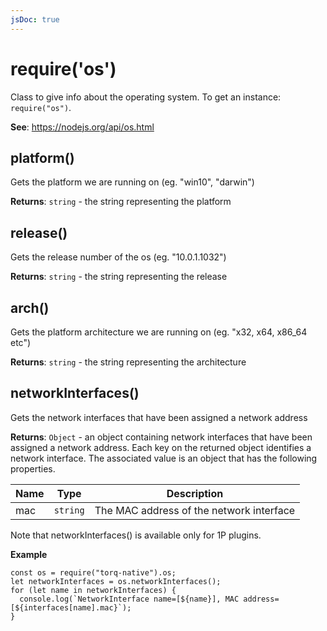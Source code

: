 ```yaml
---
jsDoc: true
---
```


<a name="os" id="os"></a>

# require('os')
Class to give info about the operating system. To get an instance: `require("os")`.

**See**: https://nodejs.org/api/os.html  


<a name="os-platform" id="os-platform"></a>

## platform()
Gets the platform we are running on (eg. "win10", "darwin")

**Returns**: `string` - the string representing the platform  


<a name="os-release" id="os-release"></a>

## release()
Gets the release number of the os (eg. "10.0.1.1032")

**Returns**: `string` - the string representing the release  


<a name="os-arch" id="os-arch"></a>

## arch()
Gets the platform architecture we are running on (eg. "x32, x64, x86_64 etc")

**Returns**: `string` - the string representing the architecture  

## networkInterfaces()
Gets the network interfaces that have been assigned a network address

**Returns**: `Object` - an object containing network interfaces that have been assigned a network address. Each key on the returned object identifies a network interface. The associated value is an object that has the following properties.

| Name | Type | Description |
| --- | --- | --- |
| mac | `string` | The MAC address of the network interface |

Note that networkInterfaces() is available only for 1P plugins.

**Example**  
```
const os = require("torq-native").os;
let networkInterfaces = os.networkInterfaces();
for (let name in networkInterfaces) {
  console.log(`NetworkInterface name=[${name}], MAC address=[${interfaces[name].mac}`);
}
```


